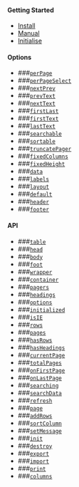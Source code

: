 #### Getting Started
* [Install](https://github.com/Mobius1/Vanilla-DataTables/wiki/Getting-Started#install)
* [Manual](https://github.com/Mobius1/Vanilla-DataTables/wiki/Getting-Started#browser)
* [Initialise](https://github.com/Mobius1/Vanilla-DataTables/wiki/Getting-Started#initialisel)

#### Options
* ###[`perPage`](https://github.com/Mobius1/Vanilla-DataTables/wiki/Options#perpage)
* ###[`perPageSelect`](https://github.com/Mobius1/Vanilla-DataTables/wiki/Options#perpageselect)
* ###[`nextPrev`](https://github.com/Mobius1/Vanilla-DataTables/wiki/Options#nextprev)
* ###[`prevText`](https://github.com/Mobius1/Vanilla-DataTables/wiki/Options#prevtext)
* ###[`nextText`](https://github.com/Mobius1/Vanilla-DataTables/wiki/Options#nexttext)
* ###[`firstLast`](https://github.com/Mobius1/Vanilla-DataTables/wiki/Options#firstlast)
* ###[`firstText`](https://github.com/Mobius1/Vanilla-DataTables/wiki/Options#firsttext)
* ###[`lastText`](https://github.com/Mobius1/Vanilla-DataTables/wiki/Options#lasttext)
* ###[`searchable`](https://github.com/Mobius1/Vanilla-DataTables/wiki/Options#searchable)
* ###[`sortable`](https://github.com/Mobius1/Vanilla-DataTables/wiki/Options#sortable)
* ###[`truncatePager`](https://github.com/Mobius1/Vanilla-DataTables/wiki/Options#truncatepager)
* ###[`fixedColumns`](https://github.com/Mobius1/Vanilla-DataTables/wiki/Options#fixedcolumns)
* ###[`fixedHeight`](https://github.com/Mobius1/Vanilla-DataTables/wiki/Options#fixedheight)
* ###[`data`](https://github.com/Mobius1/Vanilla-DataTables/wiki/Options#data)
* ###[`labels`](https://github.com/Mobius1/Vanilla-DataTables/wiki/Options#labels)
* ###[`layout`](https://github.com/Mobius1/Vanilla-DataTables/wiki/Options#layout)
* ###[`default`](https://github.com/Mobius1/Vanilla-DataTables/wiki/Options#default)
* ###[`header`](https://github.com/Mobius1/Vanilla-DataTables/wiki/Options#header)
* ###[`footer`](https://github.com/Mobius1/Vanilla-DataTables/wiki/Options#footer)

#### API
* ###[`table`](https://github.com/Mobius1/Vanilla-DataTables/wiki/API#table)
* ###[`head`](https://github.com/Mobius1/Vanilla-DataTables/wiki/API#header)
* ###[`body`](https://github.com/Mobius1/Vanilla-DataTables/wiki/API#body)
* ###[`foot`](https://github.com/Mobius1/Vanilla-DataTables/wiki/API#foot)
* ###[`wrapper`](https://github.com/Mobius1/Vanilla-DataTables/wiki/API#wrapper)
* ###[`container`](https://github.com/Mobius1/Vanilla-DataTables/wiki/API#container)
* ###[`pagers`](https://github.com/Mobius1/Vanilla-DataTables/wiki/API#pagers)
* ###[`headings`](https://github.com/Mobius1/Vanilla-DataTables/wiki/API#headings)
* ###[`options`](https://github.com/Mobius1/Vanilla-DataTables/wiki/API#options)
* ###[`initialized`](https://github.com/Mobius1/Vanilla-DataTables/wiki/API#initialized)
* ###[`isIE`](https://github.com/Mobius1/Vanilla-DataTables/wiki/API#isie)
* ###[`rows`](https://github.com/Mobius1/Vanilla-DataTables/wiki/API#rows)
* ###[`pages`](https://github.com/Mobius1/Vanilla-DataTables/wiki/API#pages)
* ###[`hasRows`](https://github.com/Mobius1/Vanilla-DataTables/wiki/API#hasRows)
* ###[`hasHeadings`](https://github.com/Mobius1/Vanilla-DataTables/wiki/API#hasHeadings)
* ###[`currentPage`](https://github.com/Mobius1/Vanilla-DataTables/wiki/API#currentPage)
* ###[`totalPages`](https://github.com/Mobius1/Vanilla-DataTables/wiki/API#totalPages)
* ###[`onFirstPage`](https://github.com/Mobius1/Vanilla-DataTables/wiki/API#onFirstPage)
* ###[`onLastPage`](https://github.com/Mobius1/Vanilla-DataTables/wiki/API#onLastPage)
* ###[`searching`](https://github.com/Mobius1/Vanilla-DataTables/wiki/API#searching)
* ###[`searchData`](https://github.com/Mobius1/Vanilla-DataTables/wiki/API#searchData)
* ###[`refresh`](https://github.com/Mobius1/Vanilla-DataTables/wiki/API#refresh)
* ###[`page`](https://github.com/Mobius1/Vanilla-DataTables/wiki/API#pagenum-int)
* ###[`addRows`](https://github.com/Mobius1/Vanilla-DataTables/wiki/API#addrowsdata-object)
* ###[`sortColumn`](https://github.com/Mobius1/Vanilla-DataTables/wiki/API#sortcolumncolumn-int-direction-string)
* ###[`setMessage`](https://github.com/Mobius1/Vanilla-DataTables/wiki/API#setmessagemessage-string)
* ###[`init`](https://github.com/Mobius1/Vanilla-DataTables/wiki/API#init)
* ###[`destroy`](https://github.com/Mobius1/Vanilla-DataTables/wiki/API#destroy)
* ###[`export`](https://github.com/Mobius1/Vanilla-DataTables/wiki/API#exportoptions-object)
* ###[`import`](https://github.com/Mobius1/Vanilla-DataTables/wiki/API#importoptions-object)
* ###[`print`](https://github.com/Mobius1/Vanilla-DataTables/wiki/API#print)
* ###[`columns`](https://github.com/Mobius1/Vanilla-DataTables/wiki/columns)